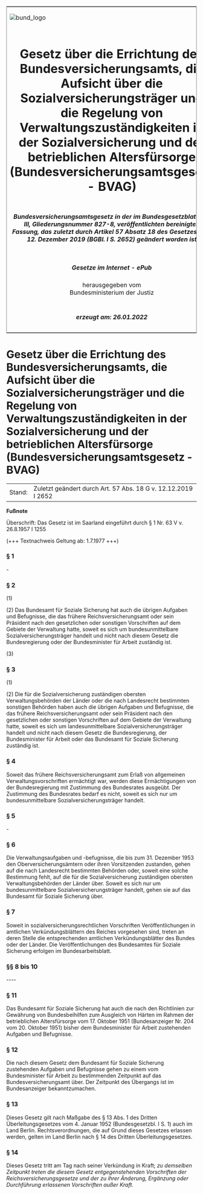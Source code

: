 <span id="DECKBLATT.html"></span>

<table border="0" frame="border" width="100%">

<tr valign="top">

<td align="left">

![bund\_logo](BfJ_2021_Web_de_de.gif)

</td>

<td align="right">

 

</td>

</tr>

<tr align="center" valign="middle">

<td colspan="2">

# Gesetz über die Errichtung des Bundesversicherungsamts, die Aufsicht über die Sozialversicherungsträger und die Regelung von Verwaltungszuständigkeiten in der Sozialversicherung und der betrieblichen Altersfürsorge (Bundesversicherungsamtsgesetz - BVAG)

</td>

</tr>

<tr align="center" valign="middle">

<td colspan="2">

##### Bundesversicherungsamtsgesetz in der im Bundesgesetzblatt Teil III, Gliederungsnummer 827-8, veröffentlichten bereinigten Fassung, das zuletzt durch Artikel 57 Absatz 18 des Gesetzes vom 12. Dezember 2019 (BGBl. I S. 2652) geändert worden ist

</td>

</tr>

<tr align="center" valign="middle">

<td colspan="2">

  
  

##### Gesetze im Internet - ePub  
  
herausgegeben vom  
Bundesministerium der Justiz

</td>

</tr>

<tr align="center" valign="bottom">

<td colspan="2">

  
  

##### erzeugt am: 26.01.2022

</td>

</tr>

</table>

<span id="BJNR004150956.html"></span>

# Gesetz über die Errichtung des Bundesversicherungsamts, die Aufsicht über die Sozialversicherungsträger und die Regelung von Verwaltungszuständigkeiten in der Sozialversicherung und der betrieblichen Altersfürsorge (Bundesversicherungsamtsgesetz - BVAG)

<div>

<div class="jnhtml">

|        |                                                               |
| ------ | ------------------------------------------------------------- |
| Stand: | Zuletzt geändert durch Art. 57 Abs. 18 G v. 12.12.2019 I 2652 |

</div>

</div>

<div>

  
**Fußnote**

<div class="jnhtml">

<div>

<div class="jurAbsatz">

Überschrift: Das Gesetz ist im Saarland eingeführt durch § 1 Nr. 63 V v.
26.8.1957 I 1255  
  
(+++ Textnachweis Geltung ab: 1.7.1977 +++)

</div>

</div>

</div>

</div>

<span id="BJNR004150956BJNE000100314.html"></span>

### § 1  

<div>

<div class="jnhtml">

<div>

<div class="jurAbsatz">

\-

</div>

</div>

</div>

</div>

<span id="BJNR004150956BJNE000202126.html"></span>

### § 2  

<div>

<div class="jnhtml">

<div>

<div class="jurAbsatz">

(1)

</div>

<div class="jurAbsatz">

(2) Das Bundesamt für Soziale Sicherung hat auch die übrigen Aufgaben
und Befugnisse, die das frühere Reichsversicherungsamt oder sein
Präsident nach den gesetzlichen oder sonstigen Vorschriften auf dem
Gebiete der Verwaltung hatte, soweit es sich um bundesunmittelbare
Sozialversicherungsträger handelt und nicht nach diesem Gesetz die
Bundesregierung oder der Bundesminister für Arbeit zuständig ist.

</div>

<div class="jurAbsatz">

(3)

</div>

</div>

</div>

</div>

<span id="BJNR004150956BJNE000301126.html"></span>

### § 3  

<div>

<div class="jnhtml">

<div>

<div class="jurAbsatz">

(1)

</div>

<div class="jurAbsatz">

(2) Die für die Sozialversicherung zuständigen obersten
Verwaltungsbehörden der Länder oder die nach Landesrecht bestimmten
sonstigen Behörden haben auch die übrigen Aufgaben und Befugnisse, die
das frühere Reichsversicherungsamt oder sein Präsident nach den
gesetzlichen oder sonstigen Vorschriften auf dem Gebiete der Verwaltung
hatte, soweit es sich um landesunmittelbare Sozialversicherungsträger
handelt und nicht nach diesem Gesetz die Bundesregierung, der
Bundesminister für Arbeit oder das Bundesamt für Soziale Sicherung
zuständig ist.

</div>

</div>

</div>

</div>

<span id="BJNR004150956BJNE000400314.html"></span>

### § 4  

<div>

<div class="jnhtml">

<div>

<div class="jurAbsatz">

Soweit das frühere Reichsversicherungsamt zum Erlaß von allgemeinen
Verwaltungsvorschriften ermächtigt war, werden diese Ermächtigungen von
der Bundesregierung mit Zustimmung des Bundesrates ausgeübt. Der
Zustimmung des Bundesrates bedarf es nicht, soweit es sich nur um
bundesunmittelbare Sozialversicherungsträger handelt.

</div>

</div>

</div>

</div>

<span id="BJNR004150956BJNE000500314.html"></span>

### § 5  

<div>

<div class="jnhtml">

<div>

<div class="jurAbsatz">

\-

</div>

</div>

</div>

</div>

<span id="BJNR004150956BJNE000601126.html"></span>

### § 6  

<div>

<div class="jnhtml">

<div>

<div class="jurAbsatz">

Die Verwaltungsaufgaben und -befugnisse, die bis zum 31. Dezember 1953
den Oberversicherungsämtern oder ihren Vorsitzenden zustanden, gehen auf
die nach Landesrecht bestimmten Behörden oder, soweit eine solche
Bestimmung fehlt, auf die für die Sozialversicherung zuständigen
obersten Verwaltungsbehörden der Länder über. Soweit es sich nur um
bundesunmittelbare Sozialversicherungsträger handelt, gehen sie auf das
Bundesamt für Soziale Sicherung über.

</div>

</div>

</div>

</div>

<span id="BJNR004150956BJNE000701126.html"></span>

### § 7  

<div>

<div class="jnhtml">

<div>

<div class="jurAbsatz">

Soweit in sozialversicherungsrechtlichen Vorschriften Veröffentlichungen
in amtlichen Verkündungsblättern des Reiches vorgesehen sind, treten an
deren Stelle die entsprechenden amtlichen Verkündungsblätter des Bundes
oder der Länder. Die Veröffentlichungen des Bundesamtes für Soziale
Sicherung erfolgen im Bundesarbeitsblatt.

</div>

</div>

</div>

</div>

<span id="BJNR004150956BJNE000800314.html"></span>

### §§ 8 bis 10  
\----

<span id="BJNR004150956BJNE000901126.html"></span>

### § 11  

<div>

<div class="jnhtml">

<div>

<div class="jurAbsatz">

Das Bundesamt für Soziale Sicherung hat auch die nach den Richtlinien
zur Gewährung von Bundesbeihilfen zum Ausgleich von Härten im Rahmen der
betrieblichen Altersfürsorge vom 17. Oktober 1951 (Bundesanzeiger Nr.
204 vom 20. Oktober 1951) bisher dem Bundesminister für Arbeit
zustehenden Aufgaben und Befugnisse.

</div>

</div>

</div>

</div>

<span id="BJNR004150956BJNE001001126.html"></span>

### § 12  

<div>

<div class="jnhtml">

<div>

<div class="jurAbsatz">

Die nach diesem Gesetz dem Bundesamt für Soziale Sicherung zustehenden
Aufgaben und Befugnisse gehen zu einem vom Bundesminister für Arbeit zu
bestimmenden Zeitpunkt auf das Bundesversicherungsamt über. Der
Zeitpunkt des Übergangs ist im Bundesanzeiger bekanntzumachen.

</div>

</div>

</div>

</div>

<span id="BJNR004150956BJNE001100314.html"></span>

### § 13  

<div>

<div class="jnhtml">

<div>

<div class="jurAbsatz">

Dieses Gesetz gilt nach Maßgabe des § 13 Abs. 1 des Dritten
Überleitungsgesetzes vom 4. Januar 1952 (Bundesgesetzbl. I S. 1) auch
im Land Berlin. Rechtsverordnungen, die auf Grund dieses Gesetzes
erlassen werden, gelten im Land Berlin nach § 14 des Dritten
Überleitungsgesetzes.

</div>

</div>

</div>

</div>

<span id="BJNR004150956BJNE001200314.html"></span>

### § 14  

<div>

<div class="jnhtml">

<div>

<div class="jurAbsatz">

Dieses Gesetz tritt am Tag nach seiner Verkündung in Kraft;
<span style="font-style:italic;">zu demselben Zeitpunkt treten die
diesem Gesetz entgegenstehenden Vorschriften der
Reichsversicherungsgesetze und der zu ihrer Änderung, Ergänzung oder
Durchführung erlassenen Vorschriften außer Kraft.</span>

</div>

</div>

</div>

</div>
